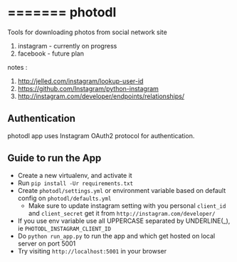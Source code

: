 =======
photodl
=======

Tools for downloading photos from social network site

1.	instagram - currently on progress
2.	facebook - future plan


notes :

1.	http://jelled.com/instagram/lookup-user-id
2.	https://github.com/Instagram/python-instagram
3.	http://instagram.com/developer/endpoints/relationships/


Authentication
-----
photodl app uses Instagram OAuth2 protocol for authentication.


Guide to run the App
-----

  * Create a new virtualenv, and activate it
  * Run `pip install -Ur requirements.txt`
  * Create `photodl/settings.yml` or environment variable based on default config on `photodl/defaults.yml`
      * Make sure to update instagram setting with you personal `client_id` and `client_secret`
        get it from `http://instagram.com/developer/`
  * If you use env variable use all UPPERCASE separated by UNDERLINE(_), ie `PHOTODL_INSTAGRAM_CLIENT_ID`
  * Do `python run_app.py` to run the app and which get hosted on local server on port 5001
  * Try visiting `http://localhost:5001` in your browser
